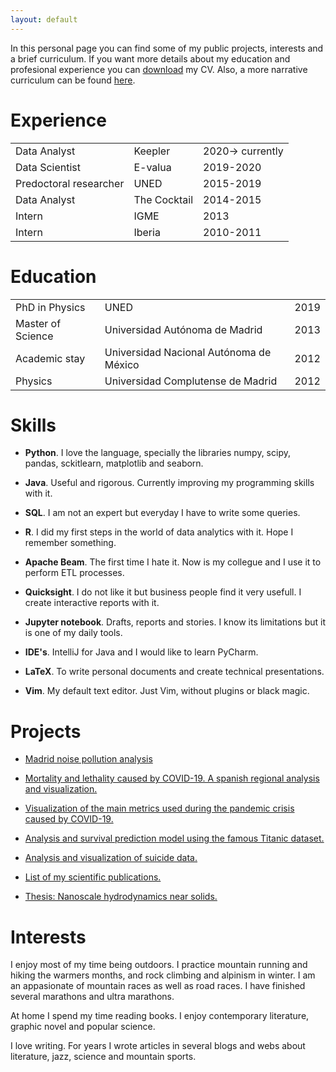 ```yaml
---
layout: default
---
```


In this personal page you can find some of my public projects, interests and a brief curriculum. If you want more details about my education and profesional experience you can [download](https://github.com/ddzumajo/ddzumajo.github.io/blob/master/cv.pdf) my CV. Also, a more narrative curriculum can be found [here](./aboutMe.html).


# Experience

|                       |              |                  |
|:----------------------|:-------------|:-----------------|
|Data Analyst           | Keepler      | 2020-> currently |
|Data Scientist         | E-valua      | 2019-2020        |
|Predoctoral researcher | UNED         | 2015-2019        |
|Data Analyst           | The Cocktail | 2014-2015        |
|Intern                 | IGME         | 2013             |
|Intern                 | Iberia       | 2010-2011        |


# Education

|                   |                                   |      |
|:------------------|:----------------------------------|:-----|
| PhD in Physics    | UNED                              | 2019 |
| Master of Science | Universidad Autónoma de Madrid    | 2013 |
| Academic stay     | Universidad Nacional Autónoma de México | 2012 |
| Physics           | Universidad Complutense de Madrid | 2012 |



# Skills


* **Python**. I love the language, specially the libraries numpy, scipy, pandas, sckitlearn, matplotlib and seaborn. 

* **Java**. Useful and rigorous. Currently improving my programming skills with it. 

* **SQL**. I am not an expert but everyday I have to write some queries.  

* **R**. I did my first steps in the world of data analytics with it. Hope I remember something. 

* **Apache Beam**. The first time I hate it. Now is my collegue and I use it to perform ETL processes. 

* **Quicksight**. I do not like it but business people find it very usefull. I create interactive reports with it.   

* **Jupyter notebook**. Drafts, reports and stories. I know its limitations but it is one of my daily tools. 

* **IDE's**. IntelliJ for Java and I would like to learn PyCharm. 

* **LaTeX**. To write personal documents and create technical presentations. 

* **Vim**. My default text editor. Just Vim, without plugins or black magic. 


# Projects

* [Madrid noise pollution analysis](https://github.com/ddzumajo/ruido_madrid)

* [Mortality and lethality caused by COVID-19. A spanish regional analysis and visualization.](https://github.com/ddzumajo/covid19/blob/master/regional-analysis/covid19-regional.ipynb)


* [Visualization of the main metrics used during the pandemic crisis caused by COVID-19.](https://github.com/ddzumajo/covid19/blob/master/general-analysis/covid19-SpainAndMadrid.ipynb)


* [Analysis and survival prediction model using the famous Titanic dataset.](https://www.kaggle.com/diegodz/analysis-and-survival-prediction-model)

* [Analysis and visualization of suicide data.](https://www.kaggle.com/diegodz/analysis-and-visualization-of-suicide-data)

* [List of my scientific publications.](./publications.html)

* [Thesis: Nanoscale hydrodynamics near solids.](http://62.204.194.43/fez/view/tesisuned:ED-Pg-Ciencias-Dduque)


# Interests

I enjoy most of my time being outdoors. I practice mountain running and hiking the warmers months, and rock climbing and alpinism in winter. I am an appasionate of mountain races as well as road races. I have finished several marathons and ultra marathons.

At home I spend my time reading books. I enjoy contemporary literature, graphic novel and popular science.

I love writing. For years I wrote articles in several blogs and webs about literature, jazz, science and mountain sports.
